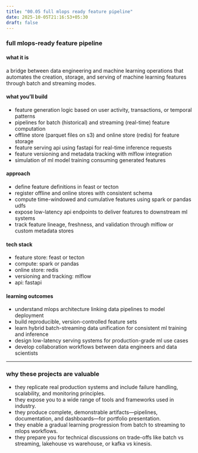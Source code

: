 ```yaml
---
title: "00.05 full mlops ready feature pipeline"
date: 2025-10-05T21:16:53+05:30
draft: false
---
```


### full mlops-ready feature pipeline

#### what it is

a bridge between data engineering and machine learning operations that automates the creation, storage, and serving of machine learning features through batch and streaming modes.

#### what you’ll build

- feature generation logic based on user activity, transactions, or temporal patterns
- pipelines for batch (historical) and streaming (real-time) feature computation
- offline store (parquet files on s3) and online store (redis) for feature storage
- feature serving api using fastapi for real-time inference requests
- feature versioning and metadata tracking with mlflow integration
- simulation of ml model training consuming generated features

#### approach

- define feature definitions in feast or tecton
- register offline and online stores with consistent schema
- compute time-windowed and cumulative features using spark or pandas udfs
- expose low-latency api endpoints to deliver features to downstream ml systems
- track feature lineage, freshness, and validation through mlflow or custom metadata stores

#### tech stack

- feature store: feast or tecton
- compute: spark or pandas
- online store: redis
- versioning and tracking: mlflow
- api: fastapi

#### learning outcomes

- understand mlops architecture linking data pipelines to model deployment
- build reproducible, version-controlled feature sets
- learn hybrid batch-streaming data unification for consistent ml training and inference
- design low-latency serving systems for production-grade ml use cases
- develop collaboration workflows between data engineers and data scientists

---

### why these projects are valuable

- they replicate real production systems and include failure handling, scalability, and monitoring principles.
- they expose you to a wide range of tools and frameworks used in industry.
- they produce complete, demonstrable artifacts—pipelines, documentation, and dashboards—for portfolio presentation.
- they enable a gradual learning progression from batch to streaming to mlops workflows.
- they prepare you for technical discussions on trade-offs like batch vs streaming, lakehouse vs warehouse, or kafka vs kinesis.
